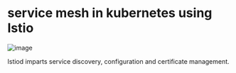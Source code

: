 # service mesh in kubernetes using Istio
![image](https://github.com/user-attachments/assets/4da1f521-2c1f-4033-8158-3bc6b9047390)

Istiod imparts service discovery, configuration and certificate management.
